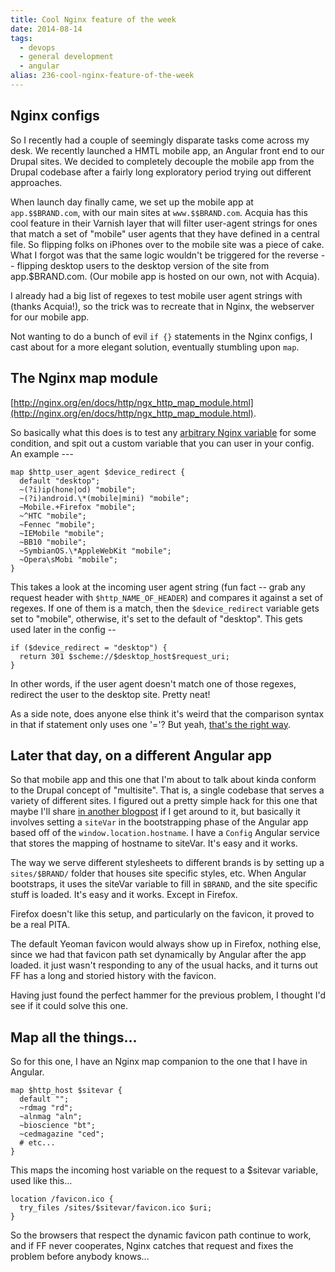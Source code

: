 ```yaml
---
title: Cool Nginx feature of the week
date: 2014-08-14
tags: 
  - devops
  - general development
  - angular
alias: 236-cool-nginx-feature-of-the-week
---
```


## Nginx configs

So I recently had a couple of seemingly disparate tasks come across my desk. We recently launched a HMTL mobile app, an Angular front end to our Drupal sites. We decided to completely decouple the mobile app from the Drupal codebase after a fairly long exploratory period trying out different approaches.

When launch day finally came, we set up the mobile app at `app.$$BRAND.com`, with our main sites at `www.$$BRAND.com`. Acquia has this cool feature in their Varnish layer that will filter user-agent strings for ones that match a set of "mobile" user agents that they have defined in a central file. So flipping folks on iPhones over to the mobile site was a piece of cake. What I forgot was that the same logic wouldn't be triggered for the reverse -- flipping desktop users to the desktop version of the site from app.$BRAND.com. (Our mobile app is hosted on our own, not with Acquia).

I already had a big list of regexes to test mobile user agent strings with (thanks Acquia!), so the trick was to recreate that in Nginx, the webserver for our mobile app.

Not wanting to do a bunch of evil `if {}` statements in the Nginx configs, I cast about for a more elegant solution, eventually stumbling upon `map`.

## The Nginx map module

[http://nginx.org/en/docs/http/ngx_http_map_module.html](http://nginx.org/en/docs/http/ngx_http_map_module.html).

So basically what this does is to test any [arbitrary Nginx variable](http://nginx.org/en/docs/varindex.html) for some condition, and spit out a custom variable that you can user in your config. An example ---

~~~
map $http_user_agent $device_redirect {
  default "desktop";
  ~(?i)ip(hone|od) "mobile";
  ~(?i)android.\*(mobile|mini) "mobile";
  ~Mobile.+Firefox "mobile";
  ~^HTC "mobile";
  ~Fennec "mobile";
  ~IEMobile "mobile";
  ~BB10 "mobile";
  ~SymbianOS.\*AppleWebKit "mobile";
  ~Opera\sMobi "mobile";
}
~~~

This takes a look at the incoming user agent string (fun fact -- grab any request header with `$http_NAME_OF_HEADER`) and compares it against a set of regexes. If one of them is a match, then the `$device_redirect` variable gets set to "mobile", otherwise, it's set to the default of "desktop". This gets used later in the config --

~~~
if ($device_redirect = "desktop") {
  return 301 $scheme://$desktop_host$request_uri;
}
~~~

In other words, if the user agent doesn't match one of those regexes, redirect the user to the desktop site. Pretty neat!

As a side note, does anyone else think it's weird that the comparison syntax in that if statement only uses one '='? But yeah, [that's the right way](http://wiki.nginx.org/NginxHttpRewriteModule#if). 

## Later that day, on a different Angular app

So that mobile app and this one that I'm about to talk about kinda conform to the Drupal concept of "multisite". That is, a single codebase that serves a variety of different sites. I figured out a pretty simple hack for this one that maybe I'll share [in another blogpost](http://www.ignoredbydinosaurs.com/2014/08/drupal-angular-tidbits-multisite) if I get around to it, but basically it involves setting a `siteVar` in the bootstrapping phase of the Angular app based off of the `window.location.hostname`. I have a `Config` Angular service that stores the mapping of hostname to siteVar. It's easy and it works.

The way we serve different stylesheets to different brands is by setting up a `sites/$BRAND/` folder that houses site specific styles, etc. When Angular bootstraps, it uses the siteVar variable to fill in `$BRAND`, and the site specific stuff is loaded. It's easy and it works. Except in Firefox.

Firefox doesn't like this setup, and particularly on the favicon, it proved to be a real PITA.

The default Yeoman favicon would always show up in Firefox, nothing else, since we had that favicon path set dynamically by Angular after the app loaded. it just wasn't responding to any of the usual hacks, and it turns out FF has a long and storied history with the favicon.

Having just found the perfect hammer for the previous problem, I thought I'd see if it could solve this one.

## Map all the things...

So for this one, I have an Nginx map companion to the one that I have in Angular.

~~~
map $http_host $sitevar {
  default "";
  ~rdmag "rd";
  ~alnmag "aln";
  ~bioscience "bt";
  ~cedmagazine "ced";
  # etc...
}
~~~

This maps the incoming host variable on the request to a $sitevar variable, used like this...

~~~
location /favicon.ico {
  try_files /sites/$sitevar/favicon.ico $uri;
}
~~~

So the browsers that respect the dynamic favicon path continue to work, and if FF never cooperates, Nginx catches that request and fixes the problem before anybody knows...